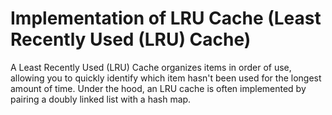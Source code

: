 # Implementation of LRU Cache (Least Recently Used (LRU) Cache)
A Least Recently Used (LRU) Cache organizes items in order of use, allowing you to quickly identify which item hasn't been used for the longest amount of time.
Under the hood, an LRU cache is often implemented by pairing a doubly linked list with a hash map. 

